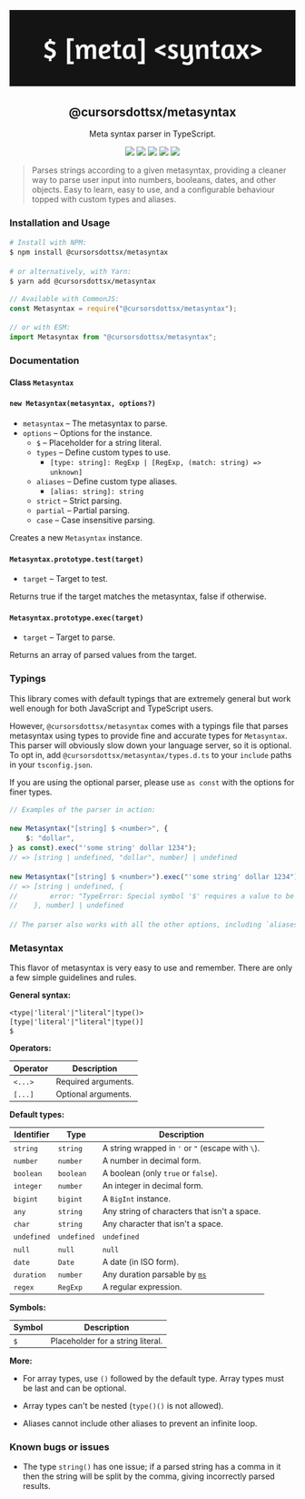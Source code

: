 ![Banner](metasyntax.png)

<div align="center">
    <h2>@cursorsdottsx/metasyntax</h2>
    <p>Meta syntax parser in TypeScript.</p>
    <img src="https://forthebadge.com/images/badges/fuck-it-ship-it.svg" />
    <img src="https://forthebadge.com/images/badges/made-with-typescript.svg" />
    <img src="https://forthebadge.com/images/badges/powered-by-black-magic.svg" />
    <img src="https://forthebadge.com/images/badges/60-percent-of-the-time-works-every-time.svg" />
    <img src="https://forthebadge.com/images/badges/fixed-bugs.svg" />
</div>

> Parses strings according to a given metasyntax, providing a cleaner way to parse user input into numbers, booleans, dates, and other objects.
> Easy to learn, easy to use, and a configurable behaviour topped with custom types and aliases.

### Installation and Usage

```bash
# Install with NPM:
$ npm install @cursorsdottsx/metasyntax

# or alternatively, with Yarn:
$ yarn add @cursorsdottsx/metasyntax
```

```js
// Available with CommonJS:
const Metasyntax = require("@cursorsdottsx/metasyntax");

// or with ESM:
import Metasyntax from "@cursorsdottsx/metasyntax";
```

### Documentation

#### **Class `Metasyntax`**

#### `new Metasyntax(metasyntax, options?)`

-   `metasyntax` – The metasyntax to parse.
-   `options` – Options for the instance.
    -   `$` – Placeholder for a string literal.
    -   `types` – Define custom types to use.
        -   `[type: string]: RegExp | [RegExp, (match: string) => unknown]`
    -   `aliases` – Define custom type aliases.
        -   `[alias: string]: string`
    -   `strict` – Strict parsing.
    -   `partial` – Partial parsing.
    -   `case` – Case insensitive parsing.

Creates a new `Metasyntax` instance.

#### `Metasyntax.prototype.test(target)`

-   `target` – Target to test.

Returns true if the target matches the metasyntax, false if otherwise.

#### `Metasyntax.prototype.exec(target)`

-   `target` – Target to parse.

Returns an array of parsed values from the target.

### Typings

This library comes with default typings that are extremely general but work well enough for both JavaScript and TypeScript users.

However, `@cursorsdottsx/metasyntax` comes with a typings file that parses metasyntax using types to provide fine and accurate types for `Metasyntax`.
This parser will obviously slow down your language server, so it is optional. To opt in, add `@cursorsdottsx/metasyntax/types.d.ts` to your `include` paths in your `tsconfig.json`.

If you are using the optional parser, please use `as const` with the options for finer types.

```ts
// Examples of the parser in action:

new Metasyntax("[string] $ <number>", {
    $: "dollar",
} as const).exec("'some string' dollar 1234");
// => [string | undefined, "dollar", number] | undefined

new Metasyntax("[string] $ <number>").exec("'some string' dollar 1234");
// => [string | undefined, {
//        error: "TypeError: Special symbol '$' requires a value to be used."
//    }, number] | undefined

// The parser also works with all the other options, including `aliases` and `types`.
```

### Metasyntax

This flavor of metasyntax is very easy to use and remember.
There are only a few simple guidelines and rules.

**General syntax:**

```
<type|'literal'|"literal"|type()>
[type|'literal'|"literal"|type()]
$
```

**Operators:**

| Operator | Description         |
| -------- | ------------------- |
| `<...>`  | Required arguments. |
| `[...]`  | Optional arguments. |

**Default types:**

| Identifier  | Type        | Description                                                   |
| ----------- | ----------- | ------------------------------------------------------------- |
| `string`    | `string`    | A string wrapped in `'` or `"` (escape with `\`).             |
| `number`    | `number`    | A number in decimal form.                                     |
| `boolean`   | `boolean`   | A boolean (only `true` or `false`).                           |
| `integer`   | `number`    | An integer in decimal form.                                   |
| `bigint`    | `bigint`    | A `BigInt` instance.                                          |
| `any`       | `string`    | Any string of characters that isn't a space.                  |
| `char`      | `string`    | Any character that isn't a space.                             |
| `undefined` | `undefined` | `undefined`                                                   |
| `null`      | `null`      | `null`                                                        |
| `date`      | `Date`      | A date (in ISO form).                                         |
| `duration`  | `number`    | Any duration parsable by [`ms`](https://github.com/vercel/ms) |
| `regex`     | `RegExp`    | A regular expression.                                         |

**Symbols:**

| Symbol | Description                       |
| ------ | --------------------------------- |
| `$`    | Placeholder for a string literal. |

**More:**

-   For array types, use `()` followed by the default type.
    Array types must be last and can be optional.

-   Array types can't be nested (`type()()` is not allowed).

-   Aliases cannot include other aliases to prevent an infinite loop.

### Known bugs or issues

-   The type `string()` has one issue; if a parsed string has a comma in it then the string will be split by the comma, giving incorrectly parsed results.
